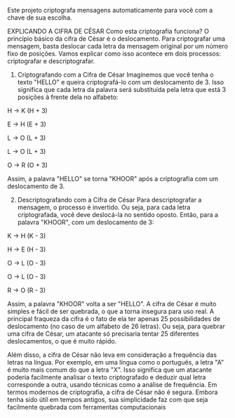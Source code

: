 Este projeto criptografa mensagens automaticamente para você com a chave de sua escolha.

EXPLICANDO A CIFRA DE CÉSAR
Como esta criptografia funciona?
O princípio básico da cifra de César é o deslocamento. Para criptografar uma mensagem, basta deslocar cada letra da mensagem original por um número fixo de posições. Vamos explicar como isso acontece em dois processos: criptografar e descriptografar.

1. Criptografando com a Cifra de César
Imaginemos que você tenha o texto "HELLO" e queira criptografá-lo com um deslocamento de 3. Isso significa que cada letra da palavra será substituída pela letra que está 3 posições à frente dela no alfabeto:

H → K (H + 3)

E → H (E + 3)

L → O (L + 3)

L → O (L + 3)

O → R (O + 3)

Assim, a palavra "HELLO" se torna "KHOOR" após a criptografia com um deslocamento de 3.

2. Descriptografando com a Cifra de César
Para descriptografar a mensagem, o processo é invertido. Ou seja, para cada letra criptografada, você deve deslocá-la no sentido oposto. Então, para a palavra "KHOOR", com um deslocamento de 3:

K → H (K - 3)

H → E (H - 3)

O → L (O - 3)

O → L (O - 3)

R → O (R - 3)

Assim, a palavra "KHOOR" volta a ser "HELLO".
A cifra de César é muito simples e fácil de ser quebrada, o que a torna insegura para uso real. A principal fraqueza da cifra é o fato de ela ter apenas 25 possibilidades de deslocamento (no caso de um alfabeto de 26 letras). Ou seja, para quebrar uma cifra de César, um atacante só precisaria tentar 25 diferentes deslocamentos, o que é muito rápido.

Além disso, a cifra de César não leva em consideração a frequência das letras na língua. Por exemplo, em uma língua como o português, a letra "A" é muito mais comum do que a letra "X". Isso significa que um atacante poderia facilmente analisar o texto criptografado e deduzir qual letra corresponde a outra, usando técnicas como a análise de frequência. Em termos modernos de criptografia, a cifra de César não é segura. Embora tenha sido útil em tempos antigos, sua simplicidade faz com que seja facilmente quebrada com ferramentas computacionais
